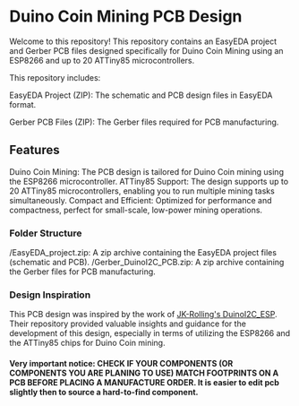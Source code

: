 # Duino Coin Mining PCB Design

Welcome to this repository! This repository contains an EasyEDA project and Gerber PCB files designed specifically for Duino Coin Mining using an ESP8266 and up to 20 ATTiny85 microcontrollers.

This repository includes:

EasyEDA Project (ZIP): The schematic and PCB design files in EasyEDA format.

Gerber PCB Files (ZIP): The Gerber files required for PCB manufacturing.

## Features

Duino Coin Mining: The PCB design is tailored for Duino Coin mining using the ESP8266 microcontroller.
ATTiny85 Support: The design supports up to 20 ATTiny85 microcontrollers, enabling you to run multiple mining tasks simultaneously.
Compact and Efficient: Optimized for performance and compactness, perfect for small-scale, low-power mining operations.

### Folder Structure

/EasyEDA_project.zip: A zip archive containing the EasyEDA project files (schematic and PCB).
/Gerber_DuinoI2C_PCB.zip: A zip archive containing the Gerber files for PCB manufacturing. 

### Design Inspiration

This PCB design was inspired by the work of [JK-Rolling's DuinoI2C_ESP](https://github.com/JK-Rolling/DuinoI2C_ESP). Their repository provided valuable insights and guidance for the development of this design, especially in terms of utilizing the ESP8266 and the ATTiny85 chips for Duino Coin mining.

#### Very important notice: CHECK IF YOUR COMPONENTS (OR COMPONENTS YOU ARE PLANING TO USE) MATCH FOOTPRINTS ON A PCB BEFORE PLACING A MANUFACTURE ORDER. It is easier to edit pcb slightly then to source a hard-to-find component. 
